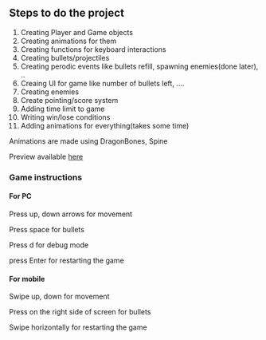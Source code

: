 ## Steps to do the project

1. Creating Player and Game objects
1. Creating animations for them
1. Creating functions for keyboard interactions
1. Creating bullets/projectiles
1. Creating perodic events like bullets refill, spawning enemies(done later), ..
1. Creaing UI for game like number of bullets left, ....
1. Creating enemies
1. Create pointing/score system
1. Adding time limit to game
1. Writing win/lose conditions
1. Adding animations for everything(takes some time)

Animations are made using DragonBones, Spine

Preview available [here](https://tcskiran.github.io/shooting_game/)

### Game instructions

#### **For PC**

Press up, down arrows for movement

Press space for bullets

Press d for debug mode

press Enter for restarting the game

#### **For mobile**

Swipe up, down for movement

Press on the right side of screen for bullets

Swipe horizontally for restarting the game
